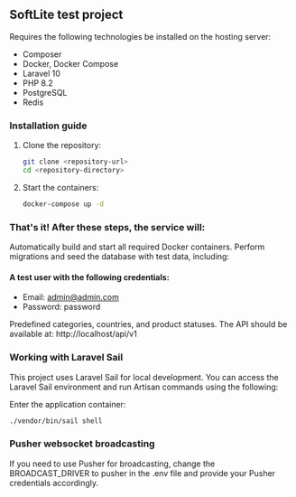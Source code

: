 ## SoftLite test project

Requires the following technologies be installed on the hosting server:

- Composer
- Docker, Docker Compose
- Laravel 10
- PHP 8.2
- PostgreSQL
- Redis

### Installation guide

1. Clone the repository:

   ```bash
   git clone <repository-url>
   cd <repository-directory>
2. Start the containers:
    ```bash
   docker-compose up -d

### That's it! After these steps, the service will:

Automatically build and start all required Docker containers.
Perform migrations and seed the database with test data, including:
#### A test user with the following credentials:
- Email: admin@admin.com
- Password: password

Predefined categories, countries, and product statuses.
The API should be available at:
http://localhost/api/v1

### Working with Laravel Sail
This project uses Laravel Sail for local development. 
You can access the Laravel Sail environment and run Artisan commands using the following:

Enter the application container:
```bash
./vendor/bin/sail shell
```

### Pusher websocket broadcasting
If you need to use Pusher for broadcasting, change the 
BROADCAST_DRIVER to pusher in the .env file and provide your Pusher credentials accordingly.
